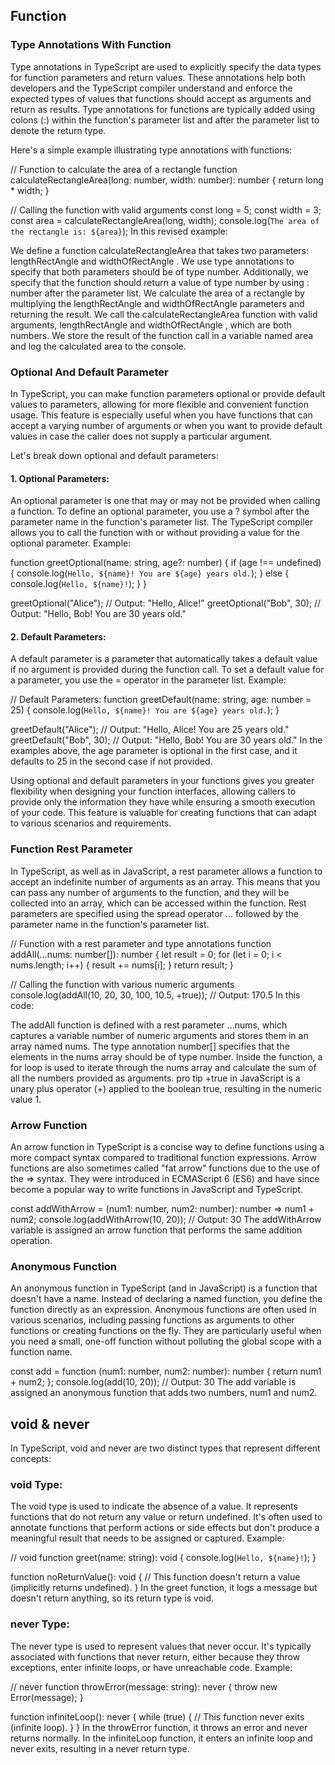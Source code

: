 ## Function
### Type Annotations With Function
Type annotations in TypeScript are used to explicitly specify the data types for function parameters and return values. These annotations help both developers and the TypeScript compiler understand and enforce the expected types of values that functions should accept as arguments and return as results. Type annotations for functions are typically added using colons (:) within the function's parameter list and after the parameter list to denote the return type.

Here's a simple example illustrating type annotations with functions:

// Function to calculate the area of a rectangle
function calculateRectangleArea(long: number, width: number): number {
  return long * width;
}

// Calling the function with valid arguments
const long = 5;
const width = 3;
const area = calculateRectangleArea(long, width);
console.log(`The area of the rectangle is: ${area}`);
In this revised example:

We define a function calculateRectangleArea that takes two parameters: lengthRectAngle and widthOfRectAngle . We use type annotations to specify that both parameters should be of type number. Additionally, we specify that the function should return a value of type number by using : number after the parameter list.
We calculate the area of a rectangle by multiplying the lengthRectAngle and widthOfRectAngle parameters and returning the result.
We call the calculateRectangleArea function with valid arguments, lengthRectAngle and widthOfRectAngle , which are both numbers.
We store the result of the function call in a variable named area and log the calculated area to the console.

### Optional And Default Parameter
In TypeScript, you can make function parameters optional or provide default values to parameters, allowing for more flexible and convenient function usage. This feature is especially useful when you have functions that can accept a varying number of arguments or when you want to provide default values in case the caller does not supply a particular argument.

Let's break down optional and default parameters:

#### 1. Optional Parameters:
An optional parameter is one that may or may not be provided when calling a function.
To define an optional parameter, you use a ? symbol after the parameter name in the function's parameter list.
The TypeScript compiler allows you to call the function with or without providing a value for the optional parameter.
Example:

function greetOptional(name: string, age?: number) {
  if (age !== undefined) {
    console.log(`Hello, ${name}! You are ${age} years old.`);
  } else {
    console.log(`Hello, ${name}!`);
  }
}

greetOptional("Alice"); // Output: "Hello, Alice!"
greetOptional("Bob", 30); // Output: "Hello, Bob! You are 30 years old."

#### 2. Default Parameters:
A default parameter is a parameter that automatically takes a default value if no argument is provided during the function call.
To set a default value for a parameter, you use the = operator in the parameter list.
Example:

// Default Parameters:
function greetDefault(name: string, age: number = 25) {
  console.log(`Hello, ${name}! You are ${age} years old.`);
}

greetDefault("Alice"); // Output: "Hello, Alice! You are 25 years old."
greetDefault("Bob", 30); // Output: "Hello, Bob! You are 30 years old."
In the examples above, the age parameter is optional in the first case, and it defaults to 25 in the second case if not provided.

Using optional and default parameters in your functions gives you greater flexibility when designing your function interfaces, allowing callers to provide only the information they have while ensuring a smooth execution of your code. This feature is valuable for creating functions that can adapt to various scenarios and requirements.

### Function Rest Parameter
In TypeScript, as well as in JavaScript, a rest parameter allows a function to accept an indefinite number of arguments as an array. This means that you can pass any number of arguments to the function, and they will be collected into an array, which can be accessed within the function. Rest parameters are specified using the spread operator ... followed by the parameter name in the function's parameter list.

// Function with a rest parameter and type annotations
function addAll(...nums: number[]): number {
  let result = 0;
  for (let i = 0; i < nums.length; i++) {
    result += nums[i];
  }
  return result;
}

// Calling the function with various numeric arguments
console.log(addAll(10, 20, 30, 100, 10.5, +true)); // Output: 170.5
In this code:

The addAll function is defined with a rest parameter ...nums, which captures a variable number of numeric arguments and stores them in an array named nums. The type annotation number[] specifies that the elements in the nums array should be of type number.
Inside the function, a for loop is used to iterate through the nums array and calculate the sum of all the numbers provided as arguments.
pro tip +true in JavaScript is a unary plus operator (+) applied to the boolean true, resulting in the numeric value 1.

### Arrow Function
An arrow function in TypeScript is a concise way to define functions using a more compact syntax compared to traditional function expressions. Arrow functions are also sometimes called "fat arrow" functions due to the use of the => syntax. They were introduced in ECMAScript 6 (ES6) and have since become a popular way to write functions in JavaScript and TypeScript.

const addWithArrow = (num1: number, num2: number): number => num1 + num2;
console.log(addWithArrow(10, 20)); // Output: 30
The addWithArrow variable is assigned an arrow function that performs the same addition operation.

### Anonymous Function
An anonymous function in TypeScript (and in JavaScript) is a function that doesn't have a name. Instead of declaring a named function, you define the function directly as an expression. Anonymous functions are often used in various scenarios, including passing functions as arguments to other functions or creating functions on the fly. They are particularly useful when you need a small, one-off function without polluting the global scope with a function name.

const add = function (num1: number, num2: number): number {
  return num1 + num2;
};
console.log(add(10, 20)); // Output: 30
The add variable is assigned an anonymous function that adds two numbers, num1 and num2.

## void & never
In TypeScript, void and never are two distinct types that represent different concepts:

### void Type:
The void type is used to indicate the absence of a value. It represents functions that do not return any value or return undefined.
It's often used to annotate functions that perform actions or side effects but don't produce a meaningful result that needs to be assigned or captured.
Example:

// void
function greet(name: string): void {
  console.log(`Hello, ${name}!`);
}

function noReturnValue(): void {
  // This function doesn't return a value (implicitly returns undefined).
}
In the greet function, it logs a message but doesn't return anything, so its return type is void.

### never Type:
The never type is used to represent values that never occur. It's typically associated with functions that never return, either because they throw exceptions, enter infinite loops, or have unreachable code.
Example:

// never
function throwError(message: string): never {
  throw new Error(message);
}

function infiniteLoop(): never {
  while (true) {
    // This function never exits (infinite loop).
  }
}
In the throwError function, it throws an error and never returns normally. In the infiniteLoop function, it enters an infinite loop and never exits, resulting in a never return type.